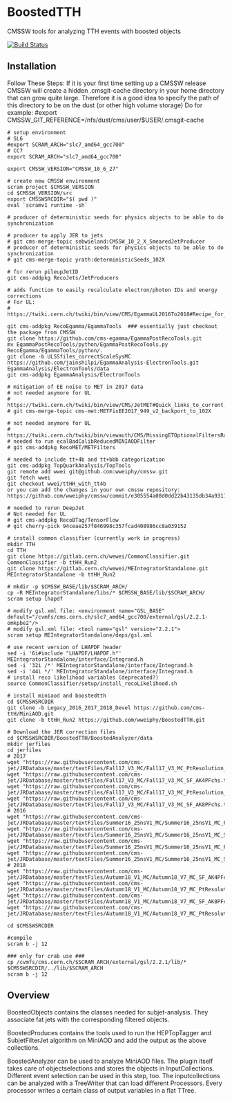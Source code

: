 BoostedTTH
=======
CMSSW tools for analyzing TTH events with boosted objects

[![Build Status](https://mharrend.web.cern.ch/buildStatus/icon?job=cms-ttH/BoostedTTH/CMSSW_8_0_26_patch1)](https://mharrend.web.cern.ch/job/cms-ttH/job/BoostedTTH/job/CMSSW_8_0_26_patch1/)

## Installation
Follow These Steps:
If it is your first time setting up a CMSSW release CMSSW will create a hidden .cmsgit-cache directory in your home directory that can grow quite large. Therefore it is a good idea to specify the path of this directory to be on the dust (or other high volume storage)
Do for example:
#export CMSSW_GIT_REFERENCE=/nfs/dust/cms/user/$USER/.cmsgit-cache

    # setup environment
    # SL6
    #export SCRAM_ARCH="slc7_amd64_gcc700"
    # CC7
    export SCRAM_ARCH="slc7_amd64_gcc700"

    export CMSSW_VERSION="CMSSW_10_6_27"

    # create new CMSSW environment
    scram project $CMSSW_VERSION
    cd $CMSSW_VERSION/src
    export CMSSWSRCDIR="$( pwd )"
    eval `scramv1 runtime -sh` 

    # producer of deterministic seeds for physics objects to be able to do synchronization

    # producer to apply JER to jets
    # git cms-merge-topic sebwieland:CMSSW_10_2_X_SmearedJetProducer
    # producer of deterministic seeds for physics objects to be able to do synchronization
    # git cms-merge-topic yrath:deterministicSeeds_102X
    
    # for rerun pileupJetID
    git cms-addpkg RecoJets/JetProducers

    # adds function to easily recalculate electron/photon IDs and energy corrections
    # For UL:
    # https://twiki.cern.ch/twiki/bin/view/CMS/EgammaUL2016To2018#Recipe_for_running_scales_and_sm
    
    git cms-addpkg RecoEgamma/EgammaTools  ### essentially just checkout the package from CMSSW
    git clone https://github.com/cms-egamma/EgammaPostRecoTools.git
    mv EgammaPostRecoTools/python/EgammaPostRecoTools.py RecoEgamma/EgammaTools/python/.
    git clone -b ULSSfiles_correctScaleSysMC https://github.com/jainshilpi/EgammaAnalysis-ElectronTools.git EgammaAnalysis/ElectronTools/data
    git cms-addpkg EgammaAnalysis/ElectronTools

    # mitigation of EE noise to MET in 2017 data
    # not needed anymore for UL
    # https://twiki.cern.ch/twiki/bin/view/CMS/JetMET#Quick_links_to_current_recommend
    # git cms-merge-topic cms-met:METFixEE2017_949_v2_backport_to_102X

    # not needed anymore for UL
    # https://twiki.cern.ch/twiki/bin/viewauth/CMS/MissingETOptionalFiltersRun2#2018_2017_data_and_MC_UL
    # needed to run ecalBadCalibReducedMINIAODFilter
    # git cms-addpkg RecoMET/METFilters
    
    # needed to include tt+4b and tt+bbb categorization
    git cms-addpkg TopQuarkAnalysis/TopTools
    git remote add wwei git@github.com:wweiphy/cmssw.git
    git fetch wwei
    git checkout wwei/ttHH_with_tt4b
    or you can add the changes in your own cmssw repository: https://github.com/wweiphy/cmssw/commit/e305554a08d0dd22b43135db34a931104d44108a

    # needed to rerun DeepJet
    # Not needed for UL
    # git cms-addpkg RecoBTag/TensorFlow
    # git cherry-pick 94ceae257f846998c357fcad408986cc8a039152

    # install common classifier (currently work in progress)
    mkdir TTH
    cd TTH
    git clone https://gitlab.cern.ch/wewei/CommonClassifier.git CommonClassifier -b ttHH_Run2
    git clone https://gitlab.cern.ch/wewei/MEIntegratorStandalone.git MEIntegratorStandalone -b ttHH_Run2
    
    # mkdir -p $CMSSW_BASE/lib/$SCRAM_ARCH/
    cp -R MEIntegratorStandalone/libs/* $CMSSW_BASE/lib/$SCRAM_ARCH/
    scram setup lhapdf
    
    # modify gsl.xml file: <environment name="GSL_BASE" default="/cvmfs/cms.cern.ch/slc7_amd64_gcc700/external/gsl/2.2.1-omkpbe2"/>
    # modify gsl.xml file: <tool name="gsl" version="2.2.1">
    scram setup MEIntegratorStandalone/deps/gsl.xml
    
    # use recent version of LHAPDF header
    sed -i '6i#include "LHAPDF/LHAPDF.h"' MEIntegratorStandalone/interface/Integrand.h
    sed -i '32i /*' MEIntegratorStandalone/interface/Integrand.h
    sed -i '44i */' MEIntegratorStandalone/interface/Integrand.h
    # install reco likelihood variables (deprecated?)
    source CommonClassifier/setup/install_recoLikelihood.sh

    # install miniaod and boostedtth
    cd $CMSSWSRCDIR
    git clone -b Legacy_2016_2017_2018_Devel https://github.com/cms-ttH/MiniAOD.git
    git clone -b ttHH_Run2 https://github.com/wweiphy/BoostedTTH.git

    # Download the JER correction files
    cd $CMSSWSRCDIR/BoostedTTH/BoostedAnalyzer/data
    mkdir jerfiles
    cd jerfiles
    # 2017
    wget "https://raw.githubusercontent.com/cms-jet/JRDatabase/master/textFiles/Fall17_V3_MC/Fall17_V3_MC_PtResolution_AK4PFchs.txt"
    wget "https://raw.githubusercontent.com/cms-jet/JRDatabase/master/textFiles/Fall17_V3_MC/Fall17_V3_MC_SF_AK4PFchs.txt"
    wget "https://raw.githubusercontent.com/cms-jet/JRDatabase/master/textFiles/Fall17_V3_MC/Fall17_V3_MC_PtResolution_AK8PFchs.txt"
    wget "https://raw.githubusercontent.com/cms-jet/JRDatabase/master/textFiles/Fall17_V3_MC/Fall17_V3_MC_SF_AK8PFchs.txt"
    # 2016
    wget "https://raw.githubusercontent.com/cms-jet/JRDatabase/master/textFiles/Summer16_25nsV1_MC/Summer16_25nsV1_MC_PtResolution_AK4PFchs.txt"
    wget "https://raw.githubusercontent.com/cms-jet/JRDatabase/master/textFiles/Summer16_25nsV1_MC/Summer16_25nsV1_MC_SF_AK4PFchs.txt"
    wget "https://raw.githubusercontent.com/cms-jet/JRDatabase/master/textFiles/Summer16_25nsV1_MC/Summer16_25nsV1_MC_PtResolution_AK8PFchs.txt"
    wget "https://raw.githubusercontent.com/cms-jet/JRDatabase/master/textFiles/Summer16_25nsV1_MC/Summer16_25nsV1_MC_SF_AK8PFchs.txt"
    # 2018
    wget "https://raw.githubusercontent.com/cms-jet/JRDatabase/master/textFiles/Autumn18_V1_MC/Autumn18_V7_MC_SF_AK4PFchs.txt"
    wget "https://raw.githubusercontent.com/cms-jet/JRDatabase/master/textFiles/Autumn18_V1_MC/Autumn18_V7_MC_PtResolution_AK4PFchs.txt"
    wget "https://raw.githubusercontent.com/cms-jet/JRDatabase/master/textFiles/Autumn18_V1_MC/Autumn18_V7_MC_SF_AK8PFchs.txt"
    wget "https://raw.githubusercontent.com/cms-jet/JRDatabase/master/textFiles/Autumn18_V1_MC/Autumn18_V7_MC_PtResolution_AK8PFchs.txt"

    cd $CMSSWSRCDIR

    #compile
    scram b -j 12

    ### only for crab use ###
    cp /cvmfs/cms.cern.ch/$SCRAM_ARCH/external/gsl/2.2.1/lib/* $CMSSWSRCDIR/../lib/$SCRAM_ARCH
    scram b -j 12
    
## Overview
BoostedObjects contains the classes needed for subjet-analysis. They associate fat jets with the corresponding filtered objects.

BoostedProduces contains the tools used to run the HEPTopTagger and SubjetFilterJet algorithm on MiniAOD and add the output as the above collections.

BoostedAnalyzer can be used to analyze MiniAOD files. The plugin itself takes care of objectselections and stores the objects in InputCollections. Different event selection can be used in this step, too. The inputcollections can be analyzed with a TreeWriter that can load different Processors. Every processor writes a certain class of output variables in a flat TTree.
